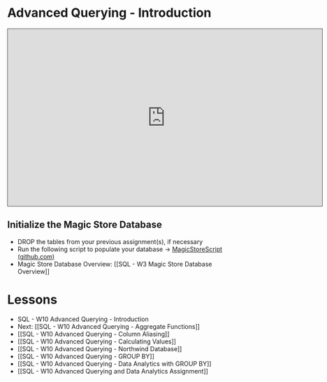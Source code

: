 # Advanced Querying - Introduction

<iframe src="https://egator.hosted.panopto.com/Panopto/Pages/Embed.aspx?id=8131671e-26a5-4ca1-ac7f-b1830178a06c&autoplay=false&offerviewer=true&showtitle=true&showbrand=true&captions=false&interactivity=all" height="405" width="720" style="border: 1px solid #464646;" allowfullscreen allow="autoplay" aria-label="Panopto Embedded Video Player" aria-description="Advanced Querying Introduction" ></iframe>

## Initialize the Magic Store Database

- DROP the tables from your previous assignment(s), if necessary
- Run the following script to populate your database -> <a href="https://github.com/kellerflint/Class-Intro-SQL/blob/hugo/content/SQL-Files/MagicStoreScript.sql" target="_blank">MagicStoreScript (github.com)</a>
- Magic Store Database Overview: [[SQL - W3 Magic Store Database Overview]]
# Lessons
- SQL - W10 Advanced Querying - Introduction
- Next: [[SQL - W10 Advanced Querying - Aggregate Functions]]
- [[SQL - W10 Advanced Querying - Column Aliasing]]
- [[SQL - W10 Advanced Querying - Calculating Values]]
- [[SQL - W10 Advanced Querying - Northwind Database]]
- [[SQL - W10 Advanced Querying - GROUP BY]]
- [[SQL - W10 Advanced Querying - Data Analytics with GROUP BY]]
- [[SQL - W10 Advanced Querying and Data Analytics Assignment]]